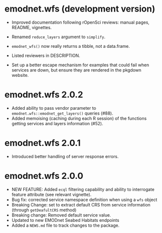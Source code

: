 # emodnet.wfs (development version)

* Improved documentation following rOpenSci reviews: manual pages, README, vignettes.

* Renamed `reduce_layers` argument to `simplify`.

* `emodnet_wfs()` now really returns a tibble, not a data.frame.

* Listed reviewers in DESCRIPTION.

* Set up a better escape mechanism for examples that could fail when services are 
down, but ensure they are rendered in the pkgdown website.


# emodnet.wfs 2.0.2

* Added ability to pass vendor parameter to `emodnet.wfs::emodnet_get_layers()` queries (#88).
* Added memoising (caching during each R session) of the functions getting services
 and layers information (#52).

# emodnet.wfs 2.0.1

* Introduced better handling of server response errors.

# emodnet.wfs 2.0.0


* NEW FEATURE: Added `ecql` filtering capability and ability to interrogate feature attribute (see relevant vignette).
* Bug fix: corrected service namespace definition when using a `wfs` object
* Breaking Change: set to extract default CRS from service information (through `getDeafultCRS` method)
* Breaking change: Removed default service value.
* Updated to new EMODnet Seabed Habitats endpoints
* Added a `NEWS.md` file to track changes to the package.

